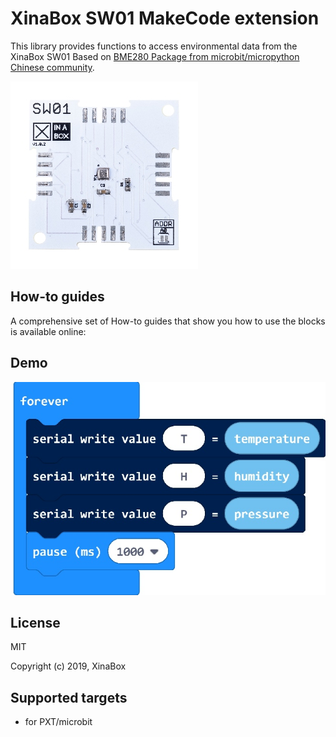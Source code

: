 # XinaBox SW01 MakeCode extension

This library provides functions to access environmental data from the XinaBox SW01
Based on [BME280 Package from microbit/micropython Chinese community](https://github.com/makecode-extensions/BME280).
  
![](sw01.jpg)

## How-to guides

A comprehensive set of How-to guides that show you how to use the blocks is available online:


## Demo

![](test.jpg)

## License

MIT

Copyright (c) 2019, XinaBox  

## Supported targets

* for PXT/microbit

